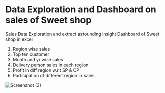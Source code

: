 # Data Exploration and Dashboard on sales of Sweet shop
Sales Data Exploration and extract astounding insight Dashboard of Sweet shop in excel 
1. Region wise sales
2. Top ten customer
3. Month and yr wise sales
4. Delivery person sales in each region
5. Profit in diff region w.r.t SP & CP
6. Participation of different region in sales



![Screenshot (3)](https://user-images.githubusercontent.com/85899270/212467433-95819c8e-8b9f-4f32-835f-9689c35203f5.png)
